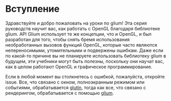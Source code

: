 # Вступление

Здравствуйте и добро пожаловать на уроки по glium! Эта серия руководств научит вас, как работать с OpenGL благодаря библиотеке glium. API Glium использует те же концепции, что и OpenGL, и был разработан для того, чтобы снять бремя использования необработанных вызовов функций OpenGL, которые часто являются непереносимыми, утомительными и подвержены ошибкам. Даже если по какой-то причине вы не планируете использовать библиотеку glium в будущем, эти учебники могут быть полезны, поскольку они научат вас, как в целом работают OpenGL и графическое программирование.

Если в любой момент вы столкнетесь с ошибкой, пожалуйста, откройте issue. Все, что связано с окном, полноэкранным режимом или событиями, обрабатывается [glutin](https://github.com/tomaka/glutin/issues), тогда как все, что связано с рендерингом, обрабатывается с помощью [glium](https://github.com/glium/glium/issues).
